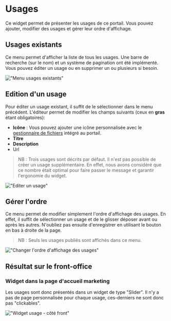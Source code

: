 # Usages

Ce widget permet de présenter les usages de ce portail. Vous pouvez ajouter, modifier des usages et gérer leur ordre d'affichage.

## Usages existants

Ce menu permet d'afficher la liste de tous les usages. Une barre de recherche (sur le nom) et un système de pagination ont été implémenté. Vous pouvez éditer un usage ou en supprimer un ou plusieurs si besoin. 

!["Menu usages existants"](/assets/back_list_usage.png)

## Edition d'un usage

Pour éditer un usage existant, il suffit de le sélectionner dans le menu précédent. 
L'éditeur permet de modifier les champs suivants (ceux en **gras** étant obligatoires):

* **Icône** : Vous pouvez ajouter une icône personnalisée avec le [gestionnaire de fichiers](/medias/filesmanager.md) intégré au portail.
* **Titre**
* **Description**
* Url

> NB : Trois usages sont décrits par défaut. Il n'est pas possible de créer un usage supplémentaire. En effet, nous avons considéré que ce nombre était optimal pour faire passer le message et garantir l'ergonomie du widget.

!["Editer un usage"](/assets/back_edit_usage.png)

## Gérer l'ordre

Ce menu permet de modifier simplement l'ordre d'affichage des usages. 
En effet, il suffit de sélectionner un usage et de le glisser déposer avant ou après les autres.
N'oubliez pas ensuite d'enregistrer en utilisant le bouton <i class="ti-save"></i> en bas à droite de la page.

> NB : Seuls les usages publiés sont affichés dans ce menu.

!["Changer l'ordre d'affichage des usages"](/assets/back_order_usage.png)

## Résultat sur le front-office

### Widget dans la page d'accueil marketing

Les usages sont donc présentés dans un widget de type "Slider". Il n'y a pas de page personnalisée pour chaque usage, ces-derniers ne sont donc pas "clickables".

!["Widget usage - côté front"](/assets/front_widget_usage.png)
